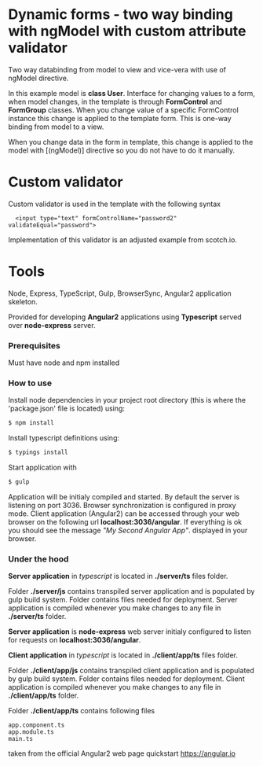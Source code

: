 # Dynamic forms - two way binding with ngModel with custom attribute validator

Two way databinding from model to view and vice-vera with use of ngModel directive.

In this example model is **class User**. Interface for changing values to a form, when model changes, 
in the template is through **FormControl** and **FormGroup** classes. 
When you change value of a specific FormControl instance this change is applied to the template form. This is one-way binding
from model to a view. 

When you change data in the form in template, this change is applied to the model with [(ngModel)] directive so you do not have to do it manually.

# Custom validator
Custom validator is used in the template with the following syntax
```
  <input type="text" formControlName="password2" validateEqual="password">
```
Implementation of this validator is an adjusted example from scotch.io.

# Tools
Node, Express, TypeScript, Gulp, BrowserSync, Angular2 application skeleton.

Provided for developing **Angular2** applications using **Typescript** served over **node-express** server.

### Prerequisites
Must have node and npm installed

### How to use
Install node dependencies in your project root directory (this is where the 'package.json' file is located) using:
```sh
$ npm install
``` 
Install typescript definitions using:
```sh
$ typings install
```

Start application with 
```sh
$ gulp
```

Application will be initialy compiled and started. By default the server is listening on port 3036. Browser synchronization is configured in proxy mode. Client application (Angular2) can be accessed through your web browser on the following url **localhost:3036/angular**. If everything is ok you should see the message *"My Second Angular App"*. displayed in your browser.

### Under the hood

**Server application** in *typescript* is located in **./server/ts** files folder. 

Folder **./server/js** contains transpiled server application and is populated by gulp build system. Folder contains files needed for deployment. Server application is compiled whenever you make changes to any file in **./server/ts** folder.

**Server application** is **node-express** web server initialy configured to listen for requests on **localhost:3036/angular**. 


**Client application** in *typescript* is located in **./client/app/ts** files folder.

Folder **./client/app/js** contains transpiled client application and is populated by gulp build system. Folder contains files needed for deployment. Client application is compiled whenever you make changes to any file in **./client/app/ts** folder. 

Folder **./client/app/ts** contains following files

```
app.component.ts
app.module.ts
main.ts
```
taken from the official Angular2 web page quickstart https://angular.io